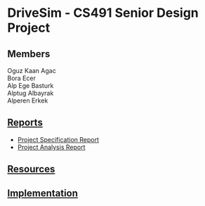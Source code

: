 # DriveSim - CS491 Senior Design Project

## Members
Oguz Kaan Agac <br />
Bora Ecer <br />
Alp Ege Basturk <br />
Alptug Albayrak <br />
Alperen Erkek <br />


## [Reports](https://github.com/CynicalApe/DriveSim/tree/master/reports)
* [Project Specification Report](https://github.com/CynicalApe/DriveSim/blob/master/reports/Project%20Specification%20Report.pdf)
* [Project Analysis Report](https://github.com/CynicalApe/DriveSim/blob/master/reports/Analysis%20Report.pdf)
## [Resources](https://github.com/CynicalApe/DriveSim/tree/master/resources)

## [Implementation](https://github.com/CynicalApe/DriveSim/tree/master/implementation)

